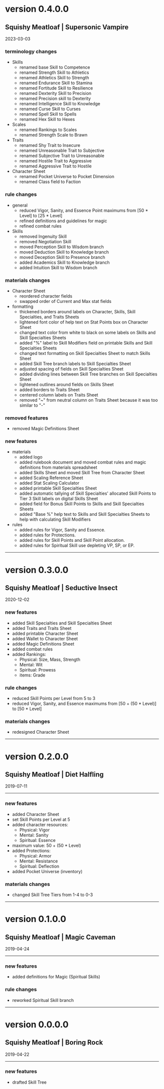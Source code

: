 # version 0.4.0.0

## Squishy Meatloaf | Supersonic Vampire

2023-03-03

### terminology changes

- Skills
  - renamed base Skill to Competence
  - renamed Strength Skill to Athletics
  - renamed Athletics Skill to Strength
  - renamed Endurance Skill to Stamina
  - renamed Fortitude Skill to Resilience
  - renamed Dexterity Skill to Precision
  - renamed Precision skill to Dexterity
  - renamed Intelligence Skill to Knowledge
  - renamed Curse Skill to Curses
  - renamed Spell Skill to Spells
  - renamed Hex Skill to Hexes
- Scales
  - renamed Rankings to Scales
  - renamed Strength Scale to Brawn
- Traits
  - renamed Shy Trait to Insecure
  - renamed Unreasonable Trait to Subjective
  - renamed Subjective Trait to Unreasonable
  - renamed Hostile Trait to Aggressive
  - renamed Aggressive Trait to Hostile
- Character Sheet
  - renamed Pocket Universe to Pocket Dimension
  - renamed Class field to Faction

### rule changes

- general
  - reduced Vigor, Sanity, and Essence Point maximums from [50 * Level] to [25 * Level]
  - refined definitions and guidelines for magic
  - refined combat rules
- Skills
  - removed Ingenuity Skill
  - removed Negotiation Skill
  - moved Perception Skill to Wisdom branch
  - moved Deduction Skill to Knowledge branch
  - moved Deception Skill to Presence branch
  - added Academics Skill to Knowledge branch
  - added Intuition Skill to Wisdom branch

### materials changes

- Character Sheet
  - reordered character fields
  - swapped order of Current and Max stat fields
- formatting
  - thickened borders around labels on Character, Skills, Skill Specialties, and Traits Sheets
  - lightened font color of help text on Stat Points box on Character Sheet
  - changed text color from white to black on some labels on Skills and Skill Specialties Sheets
  - added "%" label to Skill Modifiers field on printable Skills and Skill Specialties Sheets
  - changed text formatting on Skill Specialties Sheet to match Skills Sheet
  - added Skill Tree branch labels to Skill Specialties Sheet
  - adjusted spacing of fields on Skill Specialties Sheet
  - added dividing lines between Skill Tree branches on Skill Specialties Sheet
  - lightened outlines around fields on Skills Sheet
  - added borders to Traits Sheet
  - centered column labels on Traits Sheet
  - removed "~" from neutral column on Traits Sheet because it was too similar to "-"

### removed features

- removed Magic Definitions Sheet

### new features

- materials
  - added logo
  - added rulebook document and moved combat rules and magic definitions from materials spreadsheet
  - added Skills Sheet and moved Skill Tree from Character Sheet
  - added Scaling Reference Sheet
  - added Stat Scaling Calculator
  - added printable Skill Specialties Sheet
  - added automatic tallying of Skill Specialties' allocated Skill Points to Tier 3 Skill labels on digital Skills Sheet
  - added field for Bonus Skill Points to Skills and Skill Specialties Sheets
  - added "Base %" help text to Skills and Skill Specialties Sheets to help with calculating Skill Modifiers
- rules
  - added rules for Vigor, Sanity and Essence.
  - added rules for Protections.
  - added rules for Skill Points and Skill Point allocation.
  - added rules for Spiritual Skill use depleting VP, SP, or EP.

---
# version 0.3.0.0

## Squishy Meatloaf | Seductive Insect

2020-12-02

### new features

- added Skill Specialties and Skill Specialties Sheet
- added Traits and Traits Sheet
- added printable Character Sheet
- added Wallet to Character Sheet
- added Magic Definitions Sheet
- added combat rules
- added Rankings:
  - Physical: Size, Mass, Strength
  - Mental: Wit
  - Spiritual: Prowess
  - items: Grade

### rule changes

- reduced Skill Points per Level from 5 to 3
- reduced Vigor, Sanity, and Essence maximums from [50 + (50 * Level)] to [50 * Level]

### materials changes

- redesigned Character Sheet

---
# version 0.2.0.0

## Squishy Meatloaf | Diet Halfling

2019-07-11

---
### new features

- added Character Sheet
- set Skill Points per Level at 5
- added character resources:
  - Physical: Vigor
  - Mental: Sanity
  - Spiritual: Essence
- maximum value: 50 + (50 * Level)
- added Protections:
  - Physical: Armor
  - Mental: Resistance
  - Spiritual: Deflection
- added Pocket Universe (inventory)

### materials changes

- changed Skill Tree Tiers from 1-4 to 0-3

---
# version 0.1.0.0

## Squishy Meatloaf | Magic Caveman

2019-04-24

---
### new features

- added definitions for Magic (Spiritual Skills)

### rule changes

- reworked Spiritual Skill branch

---
# version 0.0.0.0

## Squishy Meatloaf | Boring Rock

2019-04-22

---
### new features

- drafted Skill Tree
